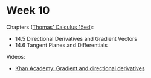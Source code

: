 # Week 10

Chapters ([Thomas' Calculus 15ed](https://annas-archive.org/md5/ca33a08bbe2ed2ef4769d8ff9fbdde41)):
- 14.5 Directional Derivatives and Gradient Vectors
- 14.6 Tangent Planes and Differentials

Videos:
- [Khan Academy: Gradient and directional derivatives](https://www.khanacademy.org/math/multivariable-calculus/multivariable-derivatives/gradient-and-directional-derivatives/v/gradient)